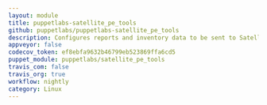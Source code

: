 ```yaml
---
layout: module
title: puppetlabs-satellite_pe_tools
github: puppetlabs/puppetlabs-satellite_pe_tools
description: Configures reports and inventory data to be sent to Satellite 6
appveyor: false
codecov_token: ef8ebfa9632b46799eb523869ffa6cd5
puppet_module: puppetlabs/satellite_pe_tools
travis_com: false
travis_org: true
workflow: nightly
category: Linux
---
```

